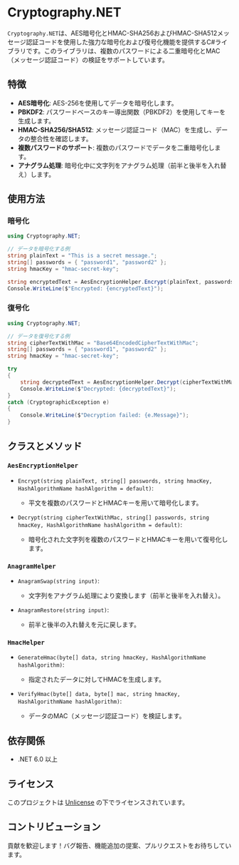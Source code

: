 # Cryptography.NET

`Cryptography.NET`は、AES暗号化とHMAC-SHA256およびHMAC-SHA512メッセージ認証コードを使用した強力な暗号化および復号化機能を提供するC#ライブラリです。このライブラリは、複数のパスワードによる二重暗号化とMAC（メッセージ認証コード）の検証をサポートしています。

## 特徴

- **AES暗号化**: AES-256を使用してデータを暗号化します。
- **PBKDF2**: パスワードベースのキー導出関数（PBKDF2）を使用してキーを生成します。
- **HMAC-SHA256/SHA512**: メッセージ認証コード（MAC）を生成し、データの整合性を確認します。
- **複数パスワードのサポート**: 複数のパスワードでデータを二重暗号化します。
- **アナグラム処理**: 暗号化中に文字列をアナグラム処理（前半と後半を入れ替え）します。

## 使用方法

### 暗号化

```csharp
using Cryptography.NET;

// データを暗号化する例
string plainText = "This is a secret message.";
string[] passwords = { "password1", "password2" };
string hmacKey = "hmac-secret-key";

string encryptedText = AesEncryptionHelper.Encrypt(plainText, passwords, hmacKey);
Console.WriteLine($"Encrypted: {encryptedText}");
```

### 復号化

```csharp
using Cryptography.NET;

// データを復号化する例
string cipherTextWithMac = "Base64EncodedCipherTextWithMac";
string[] passwords = { "password1", "password2" };
string hmacKey = "hmac-secret-key";

try
{
    string decryptedText = AesEncryptionHelper.Decrypt(cipherTextWithMac, passwords, hmacKey);
    Console.WriteLine($"Decrypted: {decryptedText}");
}
catch (CryptographicException e)
{
    Console.WriteLine($"Decryption failed: {e.Message}");
}
```

## クラスとメソッド

### `AesEncryptionHelper`

- `Encrypt(string plainText, string[] passwords, string hmacKey, HashAlgorithmName hashAlgorithm = default)`:
  - 平文を複数のパスワードとHMACキーを用いて暗号化します。

- `Decrypt(string cipherTextWithMac, string[] passwords, string hmacKey, HashAlgorithmName hashAlgorithm = default)`:
  - 暗号化された文字列を複数のパスワードとHMACキーを用いて復号化します。

### `AnagramHelper`

- `AnagramSwap(string input)`:
  - 文字列をアナグラム処理により変換します（前半と後半を入れ替え）。

- `AnagramRestore(string input)`:
  - 前半と後半の入れ替えを元に戻します。

### `HmacHelper`

- `GenerateHmac(byte[] data, string hmacKey, HashAlgorithmName hashAlgorithm)`:
  - 指定されたデータに対してHMACを生成します。

- `VerifyHmac(byte[] data, byte[] mac, string hmacKey, HashAlgorithmName hashAlgorithm)`:
  - データのMAC（メッセージ認証コード）を検証します。

## 依存関係

- .NET 6.0 以上

## ライセンス

このプロジェクトは [Unlicense](LICENSE) の下でライセンスされています。

## コントリビューション

貢献を歓迎します！バグ報告、機能追加の提案、プルリクエストをお待ちしています。